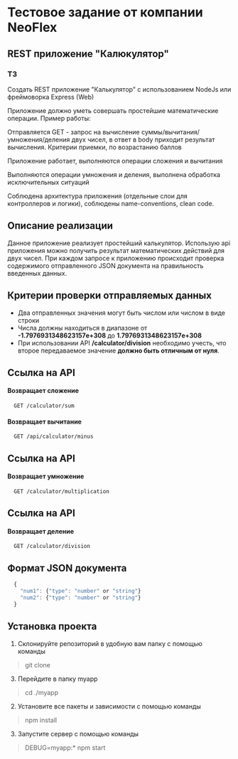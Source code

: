 
# Тестовое задание от компании NeoFlex
## REST приложение "Калюкулятор"

### ТЗ
Создать REST приложение "Калькулятор" с использованием NodeJs или фреймоворка Express (Web)

Приложение должно уметь совершать простейшие математические операции.
Пример работы:

Отправляется GET - запрос на вычисление суммы/вычитания/умножения/деления
двух чисел, в ответ в body приходит результат вычисления.
Критерии приемки, по возрастанию баллов

Приложение работает, выполняются операции сложения и вычитания

Выполняются операции умножения и деления, выполнена обработка
исключительных ситуаций

Соблюдена архитектура приложения (отдельные слои для контроллеров и
логики), соблюдены name-conventions, clean code.

## Описание реализации
Данное приложение реализует простейший калькулятор.
Использую api приложения можно получить результат математических действий для двух чисел.
При каждом запросе к приложению происходит проверка содержимого отправленного JSON документа на правильность введенных данных.
## Критерии проверки отправляемых данных
* Два отправленных значения могут быть числом или числом в виде строки
* Числа должны находиться в диапазоне от  **-1.7976931348623157e+308** до **1.7976931348623157e+308**
* При использовании API **/calculator/division** необходимо учесть, что второе передаваемое значение **должно быть отличным от нуля**.

## Ссылка на API

#### Возвращает сложение

```http
  GET /calculator/sum
```  

#### Возвращает вычитание

~~~http
  GET /api/calculator/minus
~~~
## Ссылка на API

#### Возвращает умножение  

```http
  GET /calculator/multiplication
```  
## Ссылка на API

#### Возвращает деление 
~~~http
  GET /calculator/division
~~~

## Формат JSON документа

```javascript
  { 
    "num1": {"type": "number" or "string"}
    "num2": {"type": "number" or "string"}
  }
```

## Установка проекта
1) Склонируйте репозиторий в удобную вам папку с помощью команды 
> git clone
3) Перейдите в папку myapp 
> cd ./myapp
2) Установите все пакеты и зависимости с помощью команды    
> npm install
3) Запустите сервер с помощью команды 
  > DEBUG=myapp:* npm start
